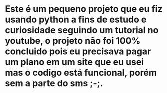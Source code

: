 # Este é um pequeno projeto que eu fiz usando python a fins de estudo e curiosidade seguindo um tutorial no youtube, o projeto não foi 100% concluido pois eu precisava pagar um plano em um site que eu usei mas o codigo está funcional, porém sem a parte do sms ;-;.
